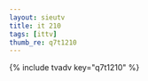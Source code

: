 ```yaml
--- 
layout: sieutv
title: it 210
tags: [ittv]
thumb_re: q7t1210
---
```

{% include tvadv key="q7t1210" %} 
